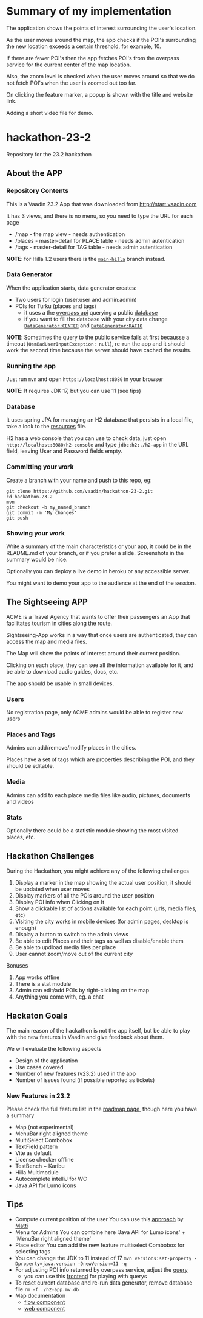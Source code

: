# Summary of my implementation

The application shows the points of interest surrounding the user's location.

As the user moves around the map, the app checks if the POI's surrounding the new location exceeds a certain threshold, for example, 10. 

If there are fewer POI's then the app fetches POI's from the overpass service for the current center of the map location.

Also, the zoom level is checked when the user moves around so that we do not fetch POI's when the user is zoomed out too far.

On clicking the feature marker, a popup is shown with the title and website link.

Adding a short video file for demo.



# hackathon-23-2
Repository for the 23.2 hackathon


## About the APP

### Repository Contents
This is a Vaadin 23.2 App that was downloaded from http://start.vaadin.com

It has 3 views, and there is no menu, so you need to type the URL for each page
  - /map - the map view - needs authentication
  - /places - master-detail for PLACE table - needs admin autentication
  - /tags - master-detail for TAG table - needs admin autentication

__NOTE__: for Hilla 1.2 users there is the [`main-hilla`](https://github.com/vaadin/hackathon-23-2/tree/main-hilla) branch instead.

### Data Generator
When the application starts, data generator creates:
  - Two users for login (user:user and admin:admin)
  - POIs for Turku (places and tags)
     - it uses a the [overpass api](https://wiki.openstreetmap.org/wiki/Overpass_API) querying a public [database](https://overpass-api.de)
     - if you want to fill the database with your city data change [`DataGenerator:CENTER`](https://github.com/vaadin/hackathon-23-2/blob/main/src/main/java/com/vaadin/example/sightseeing/data/generator/DataGenerator.java#L34) and [`DataGenerator:RATIO`](https://github.com/vaadin/hackathon-23-2/blob/main/src/main/java/com/vaadin/example/sightseeing/data/generator/DataGenerator.java#L35)

__NOTE__: Sometimes the query to the public service fails at first becausse a timeout (`OsmBadUserInputException: null`), re-run the app and it should work the second time because the server should have cached the results.

### Running the app

Just run `mvn` and open `https://localhost:8080` in your browser

__NOTE__: It requires JDK 17, but you can use 11 (see tips)

### Database
It uses spring JPA for managing an H2 database that persists in a local file, take a look to the [resources](https://github.com/vaadin/hackathon-23-2/blob/main/src/main/resources/application.properties#L12) file.

H2 has a web console that you can use to check data, just open `http://localhost:8080/h2-console` and type `jdbc:h2:./h2-app` in the URL field, leaving User and Password fields empty.

### Committing your work
Create a branch with your name and push to this repo, eg:

```
git clone https://github.com/vaadin/hackathon-23-2.git
cd hackathon-23-2
mvn
git checkout -b my_named_branch
git commit -m 'My changes'
git push
```

### Showing your work

Write a summary of the main characteristics or your app, it could be in the README.md of your branch, or if you prefer a slide. Screenshots in the summary would be nice.

Optionally you can deploy a live demo in heroku or any accessible server.

You might want to demo your app to the audience at the end of the session.

## The Sightseeing APP

ACME is a Travel Agency that wants to offer their passengers an App that facilitates tourism in cities along the route.

Sightseeing-App works in a way that once users are authenticated, they can access the map and media files.

The Map will show the points of interest around their current position.

Clicking on each place, they can see all the information available for it, and be able to download audio guides, docs, etc.

The app should be usable in small devices.

### Users

No registration page, only ACME admins would be able to register new users

### Places and Tags

Admins can add/remove/modify places in the cities.

Places have a set of tags which are properties describing the POI, and they should be editable.

### Media

Admins can add to each place media files like audio, pictures, documents and videos

### Stats

Optionally there could be a statistic module showing the most visited places, etc.

## Hackathon Challenges

During the Hackathon, you might achieve any of the following challenges

1. Display a marker in the map showing the actual user position, it should be updated when user moves
2. Display markers of all the POIs around the user position
3. Display POI info when Clicking on It
4. Show a clickable list of actions available for each point (urls, media files, etc)
5. Visiting the city works in mobile devices (for admin pages, desktop is enough)
6. Display a button to switch to the admin views
7. Be able to edit Places and their tags as well as disable/enable them
8. Be able to updload media files per place
9. User cannot zoom/move out of the current city

Bonuses
1. App works offline
2. There is a stat module
3. Admin can edit/add POIs by right-clicking on the map
5. Anything you come with, eg. a chat

## Hackaton Goals

The main reason of the hackathon is not the app itself, but be able to play with the new features in Vaadin and give feedback about them.

We will evaluate the following aspects

- Design of the application
- Use cases covered
- Number of new features (v23.2) used in the app
- Number of issues found (if possible reported as tickets)

### New Features in 23.2

Please check the full feature list in the [roadmap page](https://github.com/orgs/vaadin/projects/9), though here you have a summary

- Map (not experimental)
- MenuBar right aligned theme
- MultiSelect Combobox
- TextField pattern
- Vite as default
- License checker offline
- TestBench + Karibu
- Hilla Multimodule
- Autocomplete intelliJ for WC
- Java API for Lumo icons

## Tips

- Compute current position of the user
    You can use this [approach](https://github.com/mstahv/maptesting/blob/main/src/main/java/com/example/application/MainView.java#L44) by [Matti](https://github.com/mstahv/)
- Menu for Admins
    You can combine here 'Java API for Lumo icons' + 'MenuBar right aligned theme'
- Place editor
    You can add the new feature multiselect Combobox for selecting tags    
- You can change the JDK to 11 instead of 17
`mvn versions:set-property -Dproperty=java.version -DnewVersion=11 -q`
- For adjusting POI info returned by overpass service, adjust the [query](https://github.com/vaadin/hackathon-23-2/blob/main/src/main/java/com/vaadin/example/sightseeing/data/service/OverpassService.java#L27)
   - you can use this [frontend](https://overpass-turbo.eu/) for playing with querys
- To reset current database and re-run data generator, remove database file `rm -f ./h2-app.mv.db`
- Map documentation
  - [flow component](https://vaadin.com/docs/latest/components/map)
  - [web component](https://cdn-origin.vaadin.com/vaadin-web-components/23.2.0/index.html#/elements/vaadin-map)

